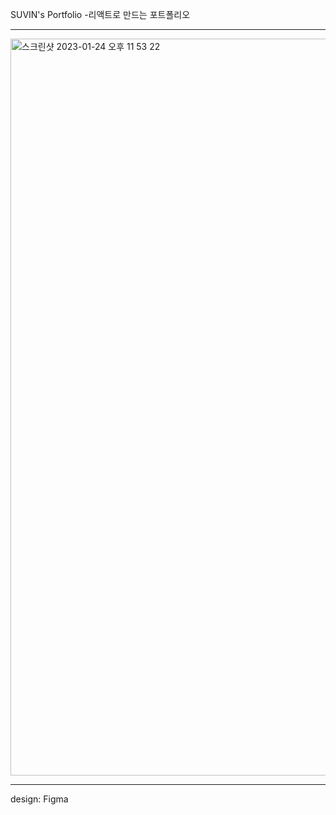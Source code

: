 SUVIN's Portfolio -리액트로 만드는 포트폴리오

---

<img width="1179" alt="스크린샷 2023-01-24 오후 11 53 22" src="https://user-images.githubusercontent.com/67284987/214327411-e03848f0-4980-49f5-8eb3-cbc023629571.png">

---

design: Figma
